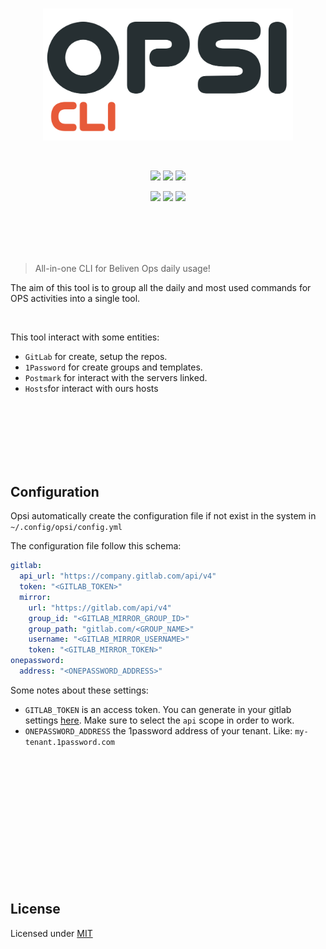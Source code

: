 <br>
<p align="center"><img width="400" src="./assets/logo.svg" /></p>
<br>
<p align="center">
<img src="https://img.shields.io/github/go-mod/go-version/beliven-it/opsi?color=e75a39&style=for-the-badge" />
<img src="https://img.shields.io/github/v/release/beliven-it/opsi?color=e75a39&style=for-the-badge" />
<img src="https://img.shields.io/github/license/beliven-it/opsi?color=e75a39&style=for-the-badge" />
</p>
<p align="center">
<img src="https://img.shields.io/github/issues-pr/beliven-it/opsi?color=e75a39&style=for-the-badge" />
<img src="https://img.shields.io/github/issues/beliven-it/opsi?color=e75a39&style=for-the-badge" />
<img src="https://img.shields.io/github/contributors/beliven-it/opsi?color=e75a39&style=for-the-badge" />
</p>

<br><br>
<br><br>

> All-in-one CLI for Beliven Ops daily usage!

The aim of this tool is to group all the daily and most used commands for OPS activities into a single tool.

<br>


This tool interact with some entities:

- `GitLab` for create, setup the repos.
- `1Password` for create groups and templates.
- `Postmark` for interact with the servers linked.
- `Hosts`for interact with ours hosts

<br><br><br><br><br><br>

## Configuration

Opsi automatically create the configuration file if not exist
in the system in `~/.config/opsi/config.yml`


The configuration file follow this schema:

```yml
gitlab:
  api_url: "https://company.gitlab.com/api/v4"
  token: "<GITLAB_TOKEN>"
  mirror:
    url: "https://gitlab.com/api/v4"
    group_id: "<GITLAB_MIRROR_GROUP_ID>"
    group_path: "gitlab.com/<GROUP_NAME>"  
    username: "<GITLAB_MIRROR_USERNAME>"
    token: "<GITLAB_MIRROR_TOKEN>"
onepassword:
  address: "<ONEPASSWORD_ADDRESS>"
```

Some notes about these settings:

- `GITLAB_TOKEN` is an access token. You can generate in your gitlab settings [here](https://gitlab.com/-/profile/personal_access_tokens). Make sure to select the `api` scope in order to work.
- `ONEPASSWORD_ADDRESS` the 1password address of your tenant. Like: `my-tenant.1password.com`

<br><br><br><br><br><br>
<br><br><br><br><br><br>

## License

Licensed under [MIT](./LICENSE)




